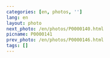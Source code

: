 ```yaml
---
categories: [en, photos, '']
lang: en
layout: photo
next_photo: /en/photos/P0000140.html
picname: P0000141
prev_photo: /en/photos/P0000146.html
tags: []
---
```

